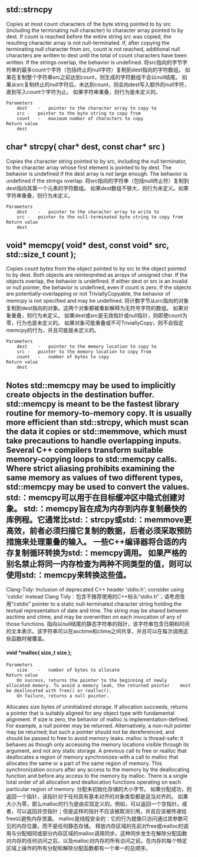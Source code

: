 ## std::strncpy
Copies at most count characters of the byte string pointed to by src (including the terminating null character) to character array pointed to by dest.
If count is reached before the entire string src was copied, the resulting character array is not null-terminated.
If, after copying the terminating null character from src, count is not reached, additional null characters are written to dest until the total of count characters have been written.
If the strings overlap, the behavior is undefined.
将src指向的字节字符串的最多count个字符（包括终止的null字符）复制到dest指向的字符数组。
如果在复制整个字符串src之前达到count，则生成的字符数组不会以null结尾。
如果从src复制终止的null字符后，未达到count，则会向dest写入额外的null字符，直到写入count个字符为止。
如果字符串重叠，则行为是未定义的。
```text
Parameters
	dest	-	pointer to the character array to copy to
	src	-	pointer to the byte string to copy from
	count	-	maximum number of characters to copy
Return value
	dest
```

## char* strcpy( char* dest, const char* src )

Copies the character string pointed to by src, including the null terminator, to the character array whose first element is pointed to by dest.
The behavior is undefined if the dest array is not large enough. The behavior is undefined if the strings overlap.
将src指向的字符串（包括null终止符）复制到dest指向其第一个元素的字符数组。
如果dest数组不够大，则行为未定义。如果字符串重叠，则行为未定义。
```text
Parameters
	dest	-	pointer to the character array to write to
	src	-	pointer to the null-terminated byte string to copy from
Return value
	dest
```

## void* memcpy( void* dest, const void* src, std::size_t count );
Copies count bytes from the object pointed to by src to the object pointed to by dest. Both objects are reinterpreted as arrays of unsigned char.
If the objects overlap, the behavior is undefined.
If either dest or src is an invalid or null pointer, the behavior is undefined, even if count is zero.
If the objects are potentially-overlapping or not TriviallyCopyable, the behavior of memcpy is not specified and may be undefined.
将计数字节从src指向的对象复制到dest指向的对象。这两个对象都被重新解释为无符号字符的数组。
如果对象重叠，则行为未定义。
如果dest或src是无效指针或null指针，则即使count为零，行为也是未定义的。
如果对象可能重叠或不可TriviallyCopy，则不会指定memcpy的行为，并且可能是未定义的。
```text
Parameters
	dest	-	pointer to the memory location to copy to
	src	-	pointer to the memory location to copy from
	count	-	number of bytes to copy
Return value
	dest
```
Notes
std::memcpy may be used to implicitly create objects in the destination buffer.
std::memcpy is meant to be the fastest library routine for memory-to-memory copy. It is usually more efficient than std::strcpy, which must scan the data it copies or std::memmove, which must take precautions to handle overlapping inputs.
Several C++ compilers transform suitable memory-copying loops to std::memcpy calls.
Where strict aliasing prohibits examining the same memory as values of two different types, std::memcpy may be used to convert the values.
std:：memcpy可以用于在目标缓冲区中隐式创建对象。
std:：memcpy旨在成为内存到内存复制最快的库例程。它通常比std:：strcpy或std:：memmove更高效，前者必须扫描它复制的数据，后者必须采取预防措施来处理重叠的输入。
一些C++编译器将合适的内存复制循环转换为std:：memcpy调用。
如果严格的别名禁止将同一内存检查为两种不同类型的值，则可以使用std:：memcpy来转换这些值。
------------------------------------------------------------------------------------------------------------------------
Clang-Tidy: Inclusion of deprecated C++ header 'stdio.h'; consider using 'cstdio' instead
Clang Tidy：包含不推荐使用的C++标头“stdio.h”；请考虑改用“cstdio”
pointer to a static null-terminated character string holding the textual representation of date and time. The string may be shared between asctime and ctime, and may be overwritten on each invocation of any of those functions.
指向以null结尾的静态字符串的指针，该字符串包含日期和时间的文本表示。该字符串可以在asctime和ctime之间共享，并且可以在每次调用这些函数时被覆盖。

#### void *malloc( size_t size );
```text
Parameters
	size	-	number of bytes to allocate
Return value
	On success, returns the pointer to the beginning of newly allocated memory. To avoid a memory leak, the returned pointer 	must be deallocated with free() or realloc().
	On failure, returns a null pointer.
```
Allocates size bytes of uninitialized storage.
If allocation succeeds, returns a pointer that is suitably aligned for any object type with fundamental alignment.
If size is zero, the behavior of malloc is implementation-defined. For example, a null pointer may be returned. Alternatively, a non-null pointer may be returned; but such a pointer should not be dereferenced, and should be passed to free to avoid memory leaks.
malloc is thread-safe: it behaves as though only accessing the memory locations visible through its argument, and not any static storage.
A previous call to free or realloc that deallocates a region of memory synchronizes-with a call to malloc that allocates the same or a part of the same region of memory. This synchronization occurs after any access to the memory by the deallocating function and before any access to the memory by malloc. There is a single total order of all allocation and deallocation functions operating on each particular region of memory.
分配未初始化存储的大小字节。
如果分配成功，则返回一个指针，该指针对于任何具有基本对齐的对象类型都是适当对齐的。
如果大小为零，那么malloc的行为是由实现定义的。例如，可以返回一个空指针。或者，可以返回非空指针；但是这样的指针不应该被取消引用，并且应该被传递给free以避免内存泄漏。
malloc是线程安全的：它的行为就像只访问通过其参数可见的内存位置，而不是任何静态存储。
释放内存区域的先前对free或realloc的调用与分配相同或部分内存区域的malloc调用同步。这种同步发生在解除分配函数对内存的任何访问之后，以及malloc对内存的所有访问之前。在内存的每个特定区域上操作的所有分配和解除分配函数都有一个单一的总顺序。
